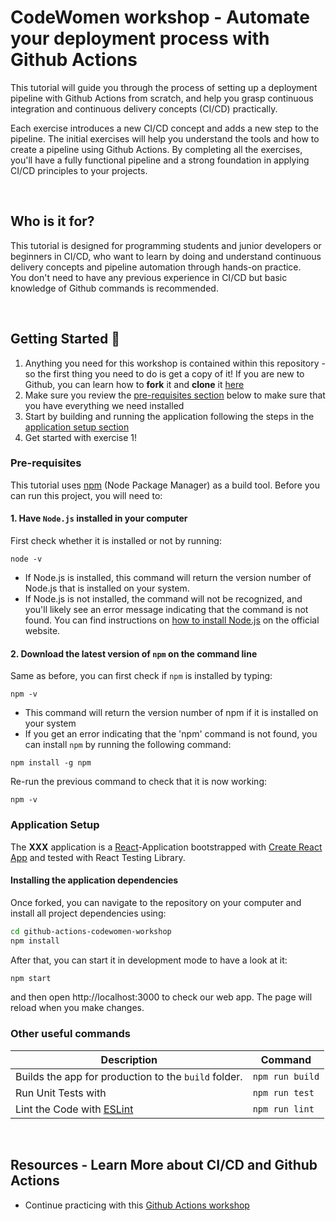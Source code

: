 # CodeWomen workshop - Automate your deployment process with Github Actions

This tutorial will guide you through the process of setting up a deployment pipeline with Github Actions from scratch, and help you grasp continuous integration and continuous delivery concepts (CI/CD) practically.

Each exercise introduces a new CI/CD concept and adds a new step to the pipeline. The initial exercises will help you understand the tools and how to create a pipeline using Github Actions. By completing all the exercises, you'll have a fully functional pipeline and a strong foundation in applying CI/CD principles to your projects.

&nbsp; &nbsp; 

## Who is it for?

This tutorial is designed for programming students and junior developers or beginners in CI/CD, who want to learn by doing and understand continuous delivery concepts and pipeline automation through hands-on practice.    
You don't need to have any previous experience in CI/CD but basic knowledge of Github commands is recommended.

&nbsp; &nbsp; 

## Getting Started 🚀

1. Anything you need for this workshop is contained within this repository - so the first thing you need to do is get a copy of it! If you are new to Github, you can learn how to **fork** it and **clone** it [here](https://docs.github.com/en/get-started/quickstart/fork-a-repo#forking-a-repository)
2. Make sure you review the [pre-requisites section](#pre-requisites) below to make sure that you have everything we need installed
3. Start by building and running the application following the steps in the [application setup section](#application-setup)
4. Get started with exercise 1!

### Pre-requisites

This tutorial uses [npm](https://www.npmjs.com/) (Node Package Manager) as a build tool. Before you can run this project, you will need to:   

#### 1. Have `Node.js` installed in your computer
First check whether it is installed or not by running:
```
node -v
```
  - If Node.js is installed, this command will return the version number of Node.js that is installed on your system. 
  - If Node.js is not installed, the command will not be recognized, and you'll likely see an error message indicating that the command is not found. You can find instructions on [how to install Node.js](https://nodejs.org/en/download/) on the official website. 

#### 2. Download the latest version of `npm` on the command line
Same as before, you can first check if `npm` is installed by typing:
```
npm -v
```
- This command will return the version number of npm if it is installed on your system
- If you get an error indicating that the 'npm' command is not found, you can install `npm` by running the following command:
```
npm install -g npm
```
Re-run the previous command to check that it is now working:
```
npm -v
```

### Application Setup

The **XXX** application is a [React](https://reactjs.org/)-Application bootstrapped with [Create React App](https://github.com/facebook/create-react-app) and tested with React Testing Library.

#### Installing the application dependencies
Once forked, you can navigate to the repository on your computer and install all project dependencies using:

```sh
cd github-actions-codewomen-workshop
npm install
```

After that, you can start it in development mode to have a look at it:

```sh
npm start
```
and then open http://localhost:3000 to check our web app. The page will reload when you make changes.

### Other useful commands

| Description                                               | Command         |
| --------------------------------------------------------- | --------------- |
| Builds the app for production to the `build` folder.      | `npm run build` |
| Run Unit Tests with                                       | `npm run test`  |
| Lint the Code with [ESLint](https://eslint.org/)          | `npm run lint`  |

&nbsp; &nbsp; 

## Resources - Learn More about CI/CD and Github Actions

- Continue practicing with this [Github Actions workshop](https://github.com/actions-workshop/actions-workshop)
